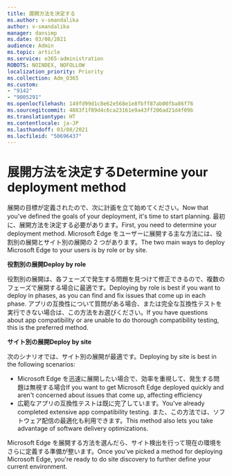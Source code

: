 ```yaml
---
title: 展開方法を決定する
ms.author: v-smandalika
author: v-smandalika
manager: dansimp
ms.date: 03/08/2021
audience: Admin
ms.topic: article
ms.service: o365-administration
ROBOTS: NOINDEX, NOFOLLOW
localization_priority: Priority
ms.collection: Adm_O365
ms.custom:
- "9142"
- "9005291"
ms.openlocfilehash: 149fd99d1c8e62e568e1e8fbff87ab00fba86f76
ms.sourcegitcommit: 4883f1f89d4c6ca23161e9a43ff206ad21d4f09b
ms.translationtype: HT
ms.contentlocale: ja-JP
ms.lasthandoff: 03/08/2021
ms.locfileid: "50696437"
---
```

# <a name="determine-your-deployment-method"></a><span data-ttu-id="ceedb-102">展開方法を決定する</span><span class="sxs-lookup"><span data-stu-id="ceedb-102">Determine your deployment method</span></span>

<span data-ttu-id="ceedb-103">展開の目標が定義されたので、次に計画を立て始めてください。</span><span class="sxs-lookup"><span data-stu-id="ceedb-103">Now that you've defined the goals of your deployment, it's time to start planning.</span></span> <span data-ttu-id="ceedb-104">最初に、展開方法を決定する必要があります。</span><span class="sxs-lookup"><span data-stu-id="ceedb-104">First, you need to determine your deployment method.</span></span> <span data-ttu-id="ceedb-105">Microsoft Edge をユーザーに展開する主な方法には、役割別の展開とサイト別の展開の 2 つがあります。</span><span class="sxs-lookup"><span data-stu-id="ceedb-105">The two main ways to deploy Microsoft Edge to your users is by role or by site.</span></span>

<span data-ttu-id="ceedb-106">**役割別の展開**</span><span class="sxs-lookup"><span data-stu-id="ceedb-106">**Deploy by role**</span></span>

<span data-ttu-id="ceedb-107">役割別の展開は、各フェーズで発生する問題を見つけて修正できるので、複数のフェーズで展開する場合に最適です。</span><span class="sxs-lookup"><span data-stu-id="ceedb-107">Deploying by role is best if you want to deploy in phases, as you can find and fix issues that come up in each phase.</span></span> <span data-ttu-id="ceedb-108">アプリの互換性について質問がある場合、または完全な互換性テストを実行できない場合は、この方法をお選びください。</span><span class="sxs-lookup"><span data-stu-id="ceedb-108">If you have questions about app compatibility or are unable to do thorough compatibility testing, this is the preferred method.</span></span>

<span data-ttu-id="ceedb-109">**サイト別の展開**</span><span class="sxs-lookup"><span data-stu-id="ceedb-109">**Deploy by site**</span></span>

<span data-ttu-id="ceedb-110">次のシナリオでは、サイト別の展開が最適です。</span><span class="sxs-lookup"><span data-stu-id="ceedb-110">Deploying by site is best in the following scenarios:</span></span>
- <span data-ttu-id="ceedb-111">Microsoft Edge を迅速に展開したい場合で、効率を重視して、発生する問題は無視する場合</span><span class="sxs-lookup"><span data-stu-id="ceedb-111">If you want to get Microsoft Edge deployed quickly and aren't concerned about issues that come up, affecting efficiency</span></span>
- <span data-ttu-id="ceedb-112">広範なアプリの互換性テストは既に完了しています。</span><span class="sxs-lookup"><span data-stu-id="ceedb-112">You've already completed extensive app compatibility testing.</span></span> <span data-ttu-id="ceedb-113">また、この方法では、ソフトウェア配信の最適化も利用できます。</span><span class="sxs-lookup"><span data-stu-id="ceedb-113">This method also lets you take advantage of software delivery optimizations.</span></span>

<span data-ttu-id="ceedb-114">Microsoft Edge を展開する方法を選んだら、サイト検出を行って現在の環境をさらに定義する準備が整います。</span><span class="sxs-lookup"><span data-stu-id="ceedb-114">Once you've picked a method for deploying Microsoft Edge, you're ready to do site discovery to further define your current environment.</span></span>
